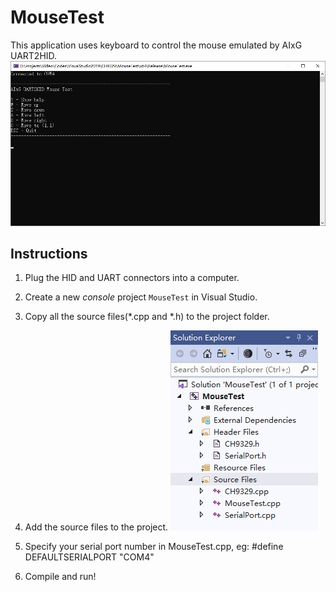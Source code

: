 # MouseTest

This application uses keyboard to control the mouse emulated by AIxG UART2HID.
![MouseTest Solution Explorer](https://raw.githubusercontent.com/AIxG/UART2HID/master/images/MouseTest_demo.jpg)


## Instructions

1. Plug the HID and UART connectors into a computer.

2. Create a new *console* project `MouseTest` in Visual Studio.

3. Copy all the source files(*.cpp and *.h) to the project folder.

4. Add the source files to the project.
![MouseTest Solution Explorer](https://raw.githubusercontent.com/AIxG/UART2HID/master/images/MouseTest_solution.jpg)

5. Specify your serial port number in MouseTest.cpp, eg:
#define DEFAULTSERIALPORT	"COM4"

6. Compile and run!
